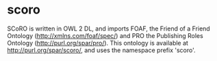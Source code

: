 # scoro
SCoRO is written in OWL 2 DL, and imports FOAF, the Friend of a Friend Ontology (http://xmlns.com/foaf/spec/) and PRO the Publishing Roles Ontology (http://purl.org/spar/pro/). This ontology is available at http://purl.org/spar/scoro/, and uses the namespace prefix 'scoro'.
